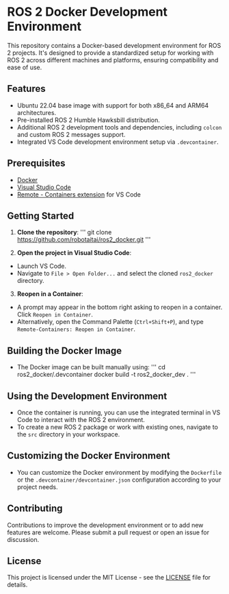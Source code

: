 # ROS 2 Docker Development Environment

This repository contains a Docker-based development environment for ROS 2 projects. It's designed to provide a standardized setup for working with ROS 2 across different machines and platforms, ensuring compatibility and ease of use.

## Features

- Ubuntu 22.04 base image with support for both x86_64 and ARM64 architectures.
- Pre-installed ROS 2 Humble Hawksbill distribution.
- Additional ROS 2 development tools and dependencies, including `colcon` and custom ROS 2 messages support.
- Integrated VS Code development environment setup via `.devcontainer`.

## Prerequisites

- [Docker](https://www.docker.com/)
- [Visual Studio Code](https://code.visualstudio.com/)
- [Remote - Containers extension](https://marketplace.visualstudio.com/items?itemName=ms-vscode-remote.remote-containers) for VS Code

## Getting Started

1. **Clone the repository**:
'''
git clone https://github.com/robotaitai/ros2_docker.git
'''

2. **Open the project in Visual Studio Code**:
- Launch VS Code.
- Navigate to `File > Open Folder...` and select the cloned `ros2_docker` directory.
3. **Reopen in a Container**:
- A prompt may appear in the bottom right asking to reopen in a container. Click `Reopen in Container`.
- Alternatively, open the Command Palette (`Ctrl+Shift+P`), and type `Remote-Containers: Reopen in Container`.

## Building the Docker Image

- The Docker image can be built manually using:
'''
cd ros2_docker/.devcontainer
docker build -t ros2_docker_dev .
'''


## Using the Development Environment

- Once the container is running, you can use the integrated terminal in VS Code to interact with the ROS 2 environment.
- To create a new ROS 2 package or work with existing ones, navigate to the `src` directory in your workspace.

## Customizing the Docker Environment

- You can customize the Docker environment by modifying the `Dockerfile` or the `.devcontainer/devcontainer.json` configuration according to your project needs.

## Contributing

Contributions to improve the development environment or to add new features are welcome. Please submit a pull request or open an issue for discussion.

## License

This project is licensed under the MIT License - see the [LICENSE](LICENSE) file for details.
